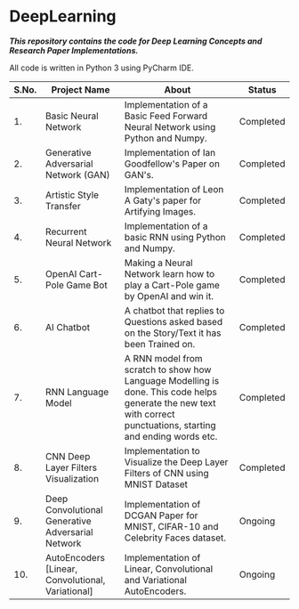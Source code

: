 # DeepLearning
***This repository contains the code for Deep Learning Concepts and Research Paper Implementations.***

All code is written in Python 3 using PyCharm IDE.



|S.No.|                  Project Name                  |                  About                       |     Status       |
| --- | ---------------------------------------------- | -------------------------------------------- | ---------------- |
|  1. |              Basic Neural Network              | Implementation of a Basic Feed Forward Neural Network using Python and Numpy.| Completed|
|  2. |        Generative Adversarial Network (GAN)    | Implementation of Ian Goodfellow's Paper on GAN's.| Completed |
|  3. |             Artistic Style Transfer            | Implementation of Leon A Gaty's paper for Artifying Images.| Completed |
|  4. |            Recurrent Neural Network            | Implementation of a basic RNN using Python and Numpy.| Completed |
|  5. |            OpenAI Cart-Pole Game Bot           | Making a Neural Network learn how to play a Cart-Pole game by OpenAI and win it.| Completed |
|  6. |                  AI Chatbot                    | A chatbot that replies to Questions asked based on the Story/Text it has been Trained on. | Completed |
|  7. |              RNN Language Model                | A RNN model from scratch to show how Language Modelling is done. This code helps generate the new text with correct punctuations, starting and ending words etc. | Completed |
|  8. | CNN Deep Layer Filters Visualization | Implementation to Visualize the Deep Layer Filters of CNN using MNIST Dataset | Completed |
|  9. | Deep Convolutional Generative Adversarial Network | Implementation of DCGAN Paper for MNIST, CIFAR-10 and Celebrity Faces dataset. | Ongoing |
|  10.|  AutoEncoders [Linear, Convolutional, Variational] | Implementation of Linear, Convolutional and Variational AutoEncoders. | Ongoing |
